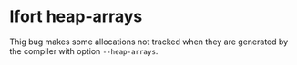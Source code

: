 Ifort heap-arrays
================

Thig bug makes some allocations not tracked when they are generated by the compiler
with option `--heap-arrays`.
